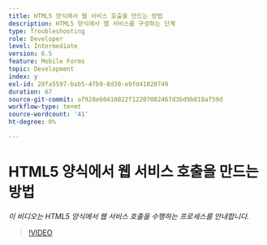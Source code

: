 ```yaml
---
title: HTML5 양식에서 웹 서비스 호출을 만드는 방법
description: HTML5 양식에서 웹 서비스를 구성하는 단계
type: Troubleshooting
role: Developer
level: Intermediate
version: 6.5
feature: Mobile Forms
topic: Development
index: y
exl-id: 28fa5597-bab5-4fb9-8d30-e9fd41820749
duration: 67
source-git-commit: af928e60410022f12207082467d3bd9b818af59d
workflow-type: tm+mt
source-wordcount: '41'
ht-degree: 0%

---
```


# HTML5 양식에서 웹 서비스 호출을 만드는 방법

*이 비디오는 HTML5 양식에서 웹 서비스 호출을 수행하는 프로세스를 안내합니다.*

>[!VIDEO](https://video.tv.adobe.com/v/335505?quality=12&learn=on)
